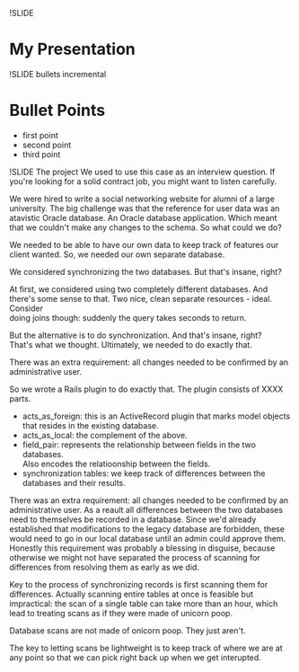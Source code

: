 <!-- vim: ft=text:fo=tcqwa
-->
!SLIDE 
# My Presentation #

!SLIDE bullets incremental
# Bullet Points #

* first point
* second point
* third point

!SLIDE The project
We used to use this case as an interview question.  If you're looking for a 
solid contract job, you might want to listen carefully.

We were hired to write a social networking website for alumni of a large 
university.  The big challenge was that the reference for user data was an 
atavistic Oracle database.  An Oracle database application.  Which meant that 
we couldn't make any changes to the schema.  So what could we do?  

We needed to be able to have our own data to keep track of features our client 
wanted.  So, we needed our own separate database.

We considered synchronizing the two databases.  But that's insane, right?

At first, we considered using two completely different databases.  And there's 
some sense to that.  Two nice, clean separate resources - ideal.  Consider  
doing joins though: suddenly the query takes seconds to return.

But the alternative is to do synchronization.  And that's insane, right?  
That's what we thought.  Ultimately, we needed to do exactly that.

There was an extra requirement: all changes needed to be confirmed by an 
administrative user.

So we wrote a Rails plugin to do exactly that.  The plugin consists of XXXX 
parts.

- acts_as_foreign: this is an ActiveRecord plugin that marks model objects that 
  resides in the existing database.
- acts_as_local: the complement of the above.
- field_pair: represents the relationship between fields in the two databases.  
  Also encodes the relatioonship between the fields.
- synchronization tables: we keep track of differences between the databases 
  and their results.

There was an extra requirement: all changes needed to be confirmed by an 
administrative user.  As a reault all differences between the two databases 
need to themselves be recorded in a database.  Since we'd already established 
that modifications to the legacy database are forbidden, these would need to go 
in our local database until an admin could approve them.  Honestly this 
requirement was probably a blessing in disguise, because otherwise we might not 
have separated the process of scanning for differences from resolving them as 
early as we did.  

Key to the process of synchronizing records is first scanning them for 
differences.  Actually scanning entire tables at once is feasible but 
impractical: the scan of a single table can take more than an hour, which lead 
to treating scans as if they were made of unicorn poop.  

Database scans are not made of onicorn poop.  They just aren't.  

The key to letting scans be lightweight is to keep track of where we are at any 
point so that we can pick right back up when we get interupted.
